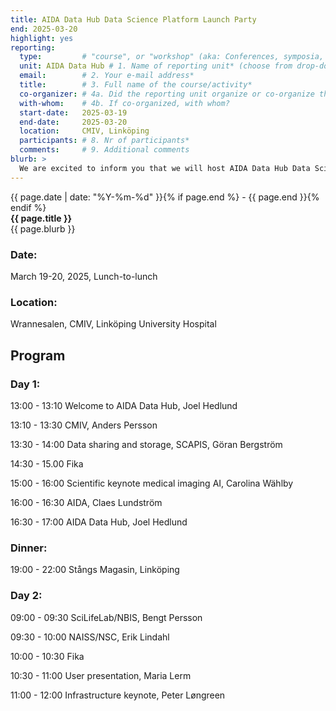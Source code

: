 ```yaml
---
title: AIDA Data Hub Data Science Platform Launch Party
end: 2025-03-20
highlight: yes
reporting:
  type:         # "course", or "workshop" (aka: Conferences, symposia, seminars and workshops)
  unit: AIDA Data Hub # 1. Name of reporting unit* (choose from drop-down menu)
  email:        # 2. Your e-mail address* 	
  title:        # 3. Full name of the course/activity*
  co-organizer: # 4a. Did the reporting unit organize or co-organize the course?* : "The reporting unit was a co-organizer", or "The reporting unit was the main organizer". 	
  with-whom:    # 4b. If co-organized, with whom?
  start-date:   2025-03-19
  end-date:     2025-03-20 	
  location:     CMIV, Linköping
  participants: # 8. Nr of participants*
  comments:     # 9. Additional comments
blurb: >
  We are excited to inform you that we will host AIDA Data Hub Data Science Platform Launch Party.
---
```

<span class="small">{{ page.date | date: "%Y-%m-%d" }}{% if page.end %} - {{ page.end }}{% endif %}</span>  
<strong>{{ page.title }}</strong>  
{{ page.blurb }}


### Date: 
March 19-20, 2025, Lunch-to-lunch

### Location:
Wrannesalen, CMIV, Linköping University Hospital

## Program

### Day 1:

13:00 - 13:10		Welcome to AIDA Data Hub, Joel Hedlund

13:10 - 13:30		CMIV, Anders Persson

13:30 - 14:00 		Data sharing and storage, SCAPIS, Göran Bergström

14:30 - 15.00		Fika

15:00 - 16:00		Scientific keynote medical imaging AI, Carolina Wählby

16:00 - 16:30		AIDA, Claes Lundström

16:30 - 17:00		AIDA Data Hub, Joel Hedlund

### Dinner:

19:00 - 22:00  Stångs Magasin, Linköping  

### Day 2:

09:00 - 09:30		SciLifeLab/NBIS, Bengt Persson

09:30 - 10:00		NAISS/NSC, Erik Lindahl

10:00 - 10:30		Fika

10:30 - 11:00		User presentation, Maria Lerm

11:00 - 12:00		Infrastructure keynote, Peter Løngreen